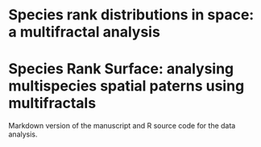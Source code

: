# Species rank distributions in space: a multifractal analysis

# Species Rank Surface: analysing multispecies spatial paterns using multifractals


Markdown version of the manuscript and R source code for the data analysis. 
